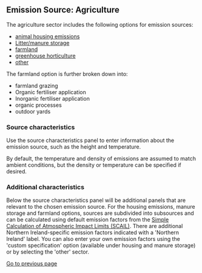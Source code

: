 ## Emission Source: Agriculture

The agriculture sector includes the following options for emission sources:
- [animal housing emissions](2-1-3-source-sector-FARM_ANIMAL_HOUSING.md)
- [Litter/manure storage](2-1-3-source-sector-MANURE_STORAGE.md)
- [farmland](2-1-3-source-sector-FARMLAND.md)
- [greenhouse horticulture](2-1-3-source-sector-GENERIC.md)
- [other](2-1-3-source-sector-GENERIC.md)

The farmland option is further broken down into:
- farmland grazing
- Organic fertiliser application 
- Inorganic fertiliser application
- organic processes
- outdoor yards

### Source characteristics

Use the source characteristics panel to enter information about the emission source, such as the height and temperature.

By default, the temperature and density of emissions are assumed to match ambient conditions, but the density or temperature can be specified if desired.

### Additional characteristics

Below the source characteristics panel will be additional panels that are relevant to the chosen emission source. For the housing emissions, manure storage and farmland options, sources are subdivided into subsources and can be calculated using default emission factors from the [Simple Calculation of Atmospheric Impact Limits (SCAIL)](https://www.scail.ceh.ac.uk/). There are additional Northern Ireland-specific emission factors indicated with a 'Northern Ireland' label. You can also enter your own emission factors using the 'custom specification' option (available under housing and manure storage) or by selecting the 'other' sector.

[Go to previous page](2-1-1-input-source.md)
